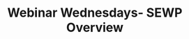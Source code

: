 ---
title: "Webinar Wednesdays- SEWP Overview"
organizer: "SEWP"
url-link: "https://nasaenterprise.webex.com/webappng/sites/nasaenterprise/meeting/register/71ad9f7630e444a48e479dfa60cf3522?ticket=4832534b000000047bc492ee8b4ec80e8f8f890e65f89bbb5b2b7125aeacac3edeb9dcdd5d1e4029&timestamp=1680030381061&RGID=r939e5fea7dc83ad1fe1d6b0cbf3c55cc"
description: "Learn more about NASA SEWP."
start-time: "2023-05-10T09:00:00-00:00"
end-time: "2023-05-10T17:00:00-00:00"
event-type: "Online"
gov-only: "true"
is-external: "true"
---